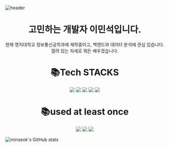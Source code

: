 ![header](https://capsule-render.vercel.app/api?type=waving&color=65A5C8&height=300&section=header&text=Minseok's%20GITHUB&fontColor=FFFFFF&fontSize=70)
<div align=center><H1>고민하는 개발자 이민석입니다.</H1>
현재 명지대학교 정보통신공학과에 재학중이고, 백엔드와 데이터 분석에 관심 있습니다. 열려 있는 자세로 뭐든 배우겠습니다. </div>

<div align=center><h1>📚Tech STACKS</h1></div>

<div align=center> 
  <img src="https://img.shields.io/badge/java-007396?style=for-the-badge&logo=java&logoColor=white"> 
  <img src="https://img.shields.io/badge/python-3776AB?style=for-the-badge&logo=python&logoColor=white"> 
  <img src="https://img.shields.io/badge/spring-6DB33F?style=for-the-badge&logo=spring&logoColor=white"> 
  <img src="https://img.shields.io/badge/django-092E20?style=for-the-badge&logo=django&logoColor=white">
  <img src="https://img.shields.io/badge/linux-FCC624?style=for-the-badge&logo=linux&logoColor=black">
  <br>
  
  <div align=center><h1>📚used at least once</h1></div>
  <img src="https://img.shields.io/badge/html5-E34F26?style=for-the-badge&logo=html5&logoColor=white">
  <img src="https://img.shields.io/badge/css-1572B6?style=for-the-badge&logo=css3&logoColor=white">
  <img src="https://img.shields.io/badge/javascript-F7DF1E?style=for-the-badge&logo=javascript&logoColor=black">
  <br>
  </div>
  
![minseok's GitHub stats](https://github-readme-stats.vercel.app/api?username=alsyi9927&show_icons=true&theme=radical)
